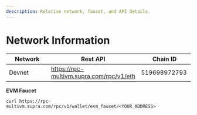 ```yaml
---
description: Relative network, faucet, and API details.
---
```


# Network Information

<table><thead><tr><th width="171.56109619140625">Network</th><th>Rest API</th><th width="135.5682373046875">Chain ID</th></tr></thead><tbody><tr><td>Devnet</td><td><a href="https://rpc-multivm.supra.com/rpc/v1/eth">https://rpc-multivm.supra.com/rpc/v1/eth</a></td><td>519698972793</td></tr></tbody></table>

**EVM Faucet**

`curl https://rpc-multivm.supra.com/rpc/v1/wallet/evm_faucet/<YOUR_ADDRESS>`
